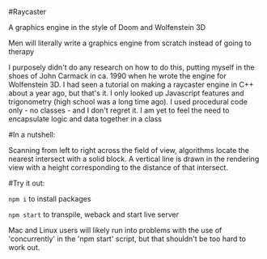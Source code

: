 #Raycaster

A graphics engine in the style of Doom and Wolfenstein 3D

Men will literally write a graphics engine from scratch instead of going to therapy

I purposely didn't do any research on how to do this, putting myself in the shoes of John Carmack in ca. 1990 when he wrote the engine for
Wolfenstein 3D. I had seen a tutorial on making a raycaster engine in C++ about a year ago, but that's it. I only looked up Javascript features and trigonometry (high school was a long time ago).
I used procedural code only - no classes - and I don't regret it. I am yet to feel the need to encapsulate logic and data together in a class

#In a nutshell:

Scanning from left to right across the field of view, algorithms locate the nearest intersect with a solid block. A vertical line is drawn
in the rendering view with a height corresponding to the distance of that intersect.

#Try it out:

`npm i` to install packages

`npm start` to transpile, weback and start live server

Mac and Linux users will likely run into problems with the use of 'concurrently' in the 'npm start' script, but that shouldn't be too hard to work out.
